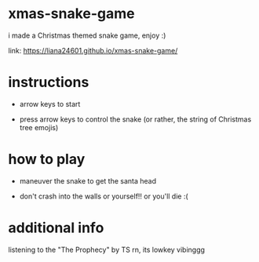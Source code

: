 # xmas-snake-game

i made a Christmas themed snake game, enjoy :)

link: https://liana24601.github.io/xmas-snake-game/

# instructions
- arrow keys to start

- press arrow keys to control the snake (or rather, the string of Christmas tree emojis)

# how to play

- maneuver the snake to get the santa head

- don't crash into the walls or yourself!! or you'll die :(

# additional info

listening to the "The Prophecy" by TS rn, its lowkey vibinggg 